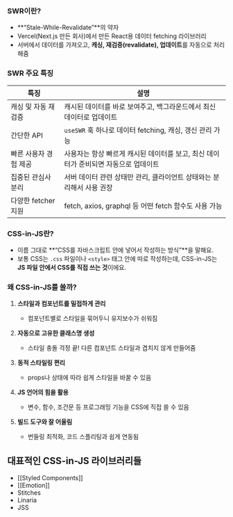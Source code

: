 
### SWR이란?

- **“Stale-While-Revalidate”**의 약자
- Vercel(Next.js 만든 회사)에서 만든 React용 데이터 fetching 라이브러리
- 서버에서 데이터를 가져오고, **캐싱, 재검증(revalidate), 업데이트**를 자동으로 처리해줌

### SWR 주요 특징

|특징|설명|
|---|---|
|캐싱 및 자동 재검증|캐시된 데이터를 바로 보여주고, 백그라운드에서 최신 데이터로 업데이트|
|간단한 API|`useSWR` 훅 하나로 데이터 fetching, 캐싱, 갱신 관리 가능|
|빠른 사용자 경험 제공|사용자는 항상 빠르게 캐시된 데이터를 보고, 최신 데이터가 준비되면 자동으로 업데이트|
|집중된 관심사 분리|서버 데이터 관련 상태만 관리, 클라이언트 상태와는 분리해서 사용 권장|
|다양한 fetcher 지원|fetch, axios, graphql 등 어떤 fetch 함수도 사용 가능|


### CSS-in-JS란?

- 이름 그대로 **“CSS를 자바스크립트 안에 넣어서 작성하는 방식”**을 말해요.
- 보통 CSS는 `.css` 파일이나 `<style>` 태그 안에 따로 작성하는데, CSS-in-JS는 **JS 파일 안에서 CSS를 직접 쓰는 것**이에요.
### 왜 CSS-in-JS를 쓸까?

1. **스타일과 컴포넌트를 밀접하게 관리**
    - 컴포넌트별로 스타일을 묶어두니 유지보수가 쉬워짐
        
2. **자동으로 고유한 클래스명 생성**
    - 스타일 충돌 걱정 끝! 다른 컴포넌트 스타일과 겹치지 않게 만들어줌
        
3. **동적 스타일링 편리**
    - props나 상태에 따라 쉽게 스타일을 바꿀 수 있음
        
4. **JS 언어의 힘을 활용**
    - 변수, 함수, 조건문 등 프로그래밍 기능을 CSS에 직접 쓸 수 있음
        
5. **빌드 도구와 잘 어울림**
    - 번들링 최적화, 코드 스플리팅과 쉽게 연동됨


## 대표적인 CSS-in-JS 라이브러리들

- [[Styled Components]]
- [[Emotion]]
- Stitches
- Linaria
- JSS